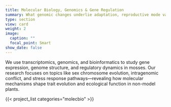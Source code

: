 ```yaml
---
title: Molecular Biology, Genomics & Gene Regulation
summary: What genomic changes underlie adaptation, reproductive mode variation, and stress tolerance?
type: section
view: card
weight: 2
image:
  caption: ""
  focal_point: Smart
show_date: false
---
```


We use transcriptomics, genomics, and bioinformatics to study gene expression, genome structure, and regulatory dynamics in mosses. Our research focuses on topics like sex chromosome evolution, intragenomic conflict, and stress response pathways—revealing how molecular mechanisms shape trait evolution and ecological function in non-model plants.


{{< project_list categories="molecbio" >}}